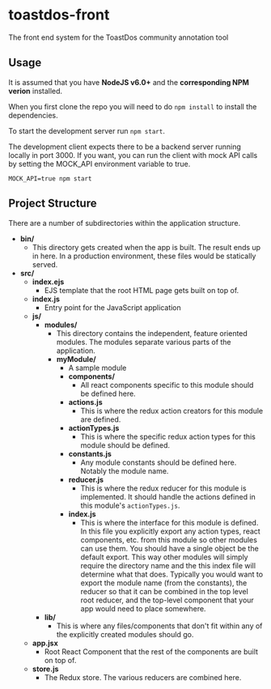 # toastdos-front
The front end system for the ToastDos community annotation tool

Usage
----
It is assumed that you have **NodeJS v6.0+** and the **corresponding NPM verion** installed.

When you first clone the repo you will need to do `npm install` to install the dependencies.

To start the development server run `npm start`.

The development client expects there to be a backend server running locally in port 3000. If you want, you can run the client with mock API calls by setting the MOCK_API environment variable to true.

`MOCK_API=true npm start`

Project Structure
----
There are a number of subdirectories within the application structure.

- **bin/**
   - This directory gets created when the app is built. The result ends up in here. In a production environment, these files would be statically served.
- **src/**
	- **index.ejs**
		- EJS template that the root HTML page gets built on top of.
	- **index.js**
		- Entry point for the JavaScript application
	- **js/**
		- **modules/**
			- This directory contains the independent, feature oriented modules. The modules separate various parts of the application.
			- **myModule/**
				- A sample module
				- **components/**
					- All react components specific to this module should be defined here.
				- **actions.js**
					- This is where the redux action creators for this module are defined.
				- **actionTypes.js**
					- This is where the specific redux action types for this module should be defined.
				- **constants.js**
					- Any module constants should be defined here. Notably the module name.
				- **reducer.js**
					- This is where the redux reducer for this module is implemented. It should handle the actions defined in this module's `actionTypes.js`.
				- **index.js**
					- This is where the interface for this module is defined. In this file you explicitly export any action types, react components, etc. from this module so other modules can use them. You should have a single object be the default export. This way other modules will simply require the directory name and the this index file will determine what that does. Typically you would want to export the module name (from the constants), the reducer so that it can be combined in the top level root reducer, and the top-level component that your app would need to place somewhere.
		- **lib/**
			- This is where any files/components that don't fit within any of the explicitly created modules should go. 
	- **app.jsx**
		- Root React Component that the rest of the components are built on top of.
	- **store.js**
		- The Redux store. The various reducers are combined here.